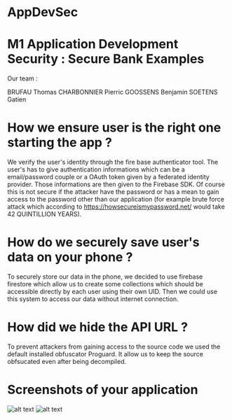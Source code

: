 # AppDevSec
# M1 Application Development Security : Secure Bank Examples

Our team :

BRUFAU Thomas
CHARBONNIER Pierric
GOOSSENS Benjamin
SOETENS Gatien

# How we ensure user is the right one starting the app ?

We verify the user's identity through the fire base authenticator tool. The user's has to give authentication informations which can be a email/password couple or a OAuth token given by a
federated identity provider. Those informations are then given to the Firebase SDK.
Of course this is not secure if the attacker have the password or has a mean to gain access to the password other than our application (for example brute force attack which according to https://howsecureismypassword.net/ would take 42 QUINTILLION YEARS).


# How do we securely save user's data on your phone ?

To securely store our data in the phone, we decided to use firebase firestore which allow us to create some collections which should be accessible directly by each user using their own UID. Then we could use this system to access our data without internet connection.


# How did we hide the API URL ?
To prevent attackers from gaining access to the source code we used the default installed obfuscator Proguard. It allow us to keep the source obfsucated even after being decompiled.


# Screenshots of your application
![alt text](https://github.com/Gatens/AppDevSec/edit/api/homepage.png)
![alt text](https://github.com/Gatens/AppDevSec/edit/api/display.png)
